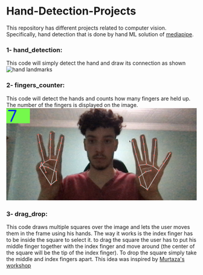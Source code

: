 # Hand-Detection-Projects
This repository has different projects related to computer vision. Specifically, hand detection that is done by hand ML solution of [mediapipe](https://mediapipe.dev/).
### 1- hand_detection:
This code will simply detect the hand and draw its connection as shown
![hand landmarks](https://mediapipe.dev/images/mobile/hand_landmarks.png)
### 2- fingers_counter:
This code will detect the hands and counts how many fingers are held up. The number of the fingers is displayed on the image.
![fingers counter illustration](fingers_counter.png)
### 3- drag_drop:
This code draws multiple squares over the image and lets the user moves them in the frame using his hands. The way it works is the index finger has to be inside the
square to select it. to drag the square the user has to put his middle finger together with the index finger and move around (the center of the square will be
the tip of the index finger). To drop the square simply take the middle and index fingers apart.
This idea was inspired by [Murtaza's workshop](https://www.youtube.com/channel/UCYUjYU5FveRAscQ8V21w81A)
